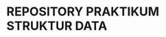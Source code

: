 
# REPOSITORY PRAKTIKUM STRUKTUR DATA

<!--






Ini adalah repository untuk praktikum struktur data semester 2 oleh Fadhel Yussie Ramadhan.
